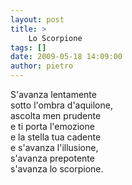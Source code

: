 ```yaml
---
layout: post
title: >
    Lo Scorpione
tags: []
date: 2009-05-18 14:09:00
author: pietro
---
```

S'avanza lentamente<br/>sotto l'ombra d'aquilone,<br/>ascolta men prudente<br/>e ti porta l'emozione<br/>e la stella tua cadente<br/>e s'avanza l'illusione,<br/>s'avanza prepotente<br/>s'avanza lo scorpione.
